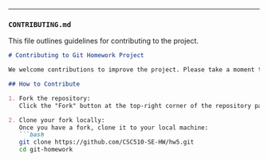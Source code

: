 
---

### `CONTRIBUTING.md`

This file outlines guidelines for contributing to the project.

```markdown
# Contributing to Git Homework Project

We welcome contributions to improve the project. Please take a moment to review this guide before you start working on an issue or submitting a pull request.

## How to Contribute

1. Fork the repository:  
   Click the "Fork" button at the top-right corner of the repository page to create a copy of the project on your GitHub account.

2. Clone your fork locally:  
   Once you have a fork, clone it to your local machine:
   ```bash
   git clone https://github.com/CSC510-SE-HW/hw5.git
   cd git-homework
